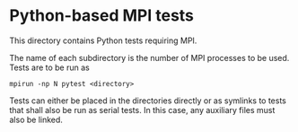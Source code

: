 # Python-based MPI tests

This directory contains Python tests requiring MPI.

The name of each subdirectory is the number of MPI processes to be used.
Tests are to be run as

    mpirun -np N pytest <directory>

Tests can either be placed in the directories directly or as symlinks
to tests that shall also be run as serial tests. In this case, any
auxiliary files must also be linked.
